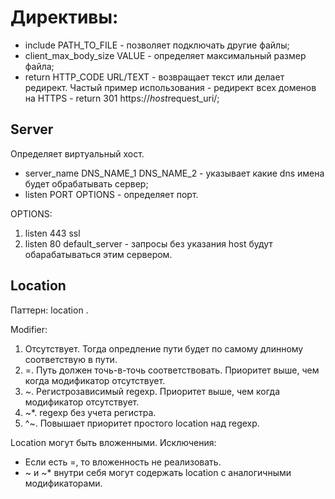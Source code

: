 # Директивы:

- include PATH_TO_FILE - позволяет подключать другие файлы;
- client_max_body_size VALUE - определяет максимальный размер файла;
- return HTTP_CODE URL/TEXT - возвращает текст или делает редирект. Частый пример использования - редирект всех доменов на HTTPS - return 301 https://$host$request_uri/;

## Server

Определяет виртуальный хост.

- server_name DNS_NAME_1 DNS_NAME_2 - указывает какие dns имена будет обрабатывать сервер;
- listen PORT OPTIONS - определяет порт.

OPTIONS:

1. listen 443 ssl
2. listen 80 default_server - запросы без указания host будут обарабатываться этим сервером.

## Location

Паттерн: location <modifier> <prefix>.

Modifier:

1. Отсутствует. Тогда опредление пути будет по самому длинному соответствую в пути.
2. =. Путь должен точь-в-точь соответствовать. Приоритет выше, чем когда модификатор отсутствует.
3. ~. Регистрозависимый regexp. Приоритет выше, чем когда модификатор отсутствует.
4. ~*. regexp без учета регистра.
5. ^~. Повышает приоритет простого location над regexp.

Location могут быть вложенными. Исключения:

- Если есть =, то вложенность не реализовать.
- ~ и ~* внутри себя могут содержать location с аналогичными модификаторами. 